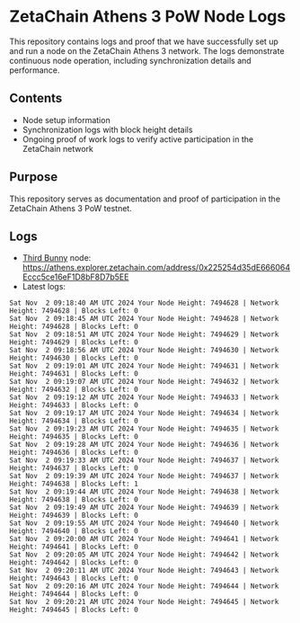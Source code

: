 # ZetaChain Athens 3 PoW Node Logs
This repository contains logs and proof that we have successfully set up and run a node on the ZetaChain Athens 3 network. The logs demonstrate continuous node operation, including synchronization details and performance.

## Contents
- Node setup information
- Synchronization logs with block height details
- Ongoing proof of work logs to verify active participation in the ZetaChain network

## Purpose
This repository serves as documentation and proof of participation in the ZetaChain Athens 3 PoW testnet.

## Logs

- [Third Bunny](https://thirdbunny.xyz/) node: https://athens.explorer.zetachain.com/address/0x225254d35dE666064Eccc5ce16eF1D8bF8D7b5EE
- Latest logs:
```
Sat Nov  2 09:18:40 AM UTC 2024 Your Node Height: 7494628 | Network Height: 7494628 | Blocks Left: 0
Sat Nov  2 09:18:45 AM UTC 2024 Your Node Height: 7494628 | Network Height: 7494628 | Blocks Left: 0
Sat Nov  2 09:18:51 AM UTC 2024 Your Node Height: 7494629 | Network Height: 7494629 | Blocks Left: 0
Sat Nov  2 09:18:56 AM UTC 2024 Your Node Height: 7494630 | Network Height: 7494630 | Blocks Left: 0
Sat Nov  2 09:19:01 AM UTC 2024 Your Node Height: 7494631 | Network Height: 7494631 | Blocks Left: 0
Sat Nov  2 09:19:07 AM UTC 2024 Your Node Height: 7494632 | Network Height: 7494632 | Blocks Left: 0
Sat Nov  2 09:19:12 AM UTC 2024 Your Node Height: 7494633 | Network Height: 7494633 | Blocks Left: 0
Sat Nov  2 09:19:17 AM UTC 2024 Your Node Height: 7494634 | Network Height: 7494634 | Blocks Left: 0
Sat Nov  2 09:19:23 AM UTC 2024 Your Node Height: 7494635 | Network Height: 7494635 | Blocks Left: 0
Sat Nov  2 09:19:28 AM UTC 2024 Your Node Height: 7494636 | Network Height: 7494636 | Blocks Left: 0
Sat Nov  2 09:19:33 AM UTC 2024 Your Node Height: 7494637 | Network Height: 7494637 | Blocks Left: 0
Sat Nov  2 09:19:39 AM UTC 2024 Your Node Height: 7494637 | Network Height: 7494638 | Blocks Left: 1
Sat Nov  2 09:19:44 AM UTC 2024 Your Node Height: 7494638 | Network Height: 7494638 | Blocks Left: 0
Sat Nov  2 09:19:49 AM UTC 2024 Your Node Height: 7494639 | Network Height: 7494639 | Blocks Left: 0
Sat Nov  2 09:19:55 AM UTC 2024 Your Node Height: 7494640 | Network Height: 7494640 | Blocks Left: 0
Sat Nov  2 09:20:00 AM UTC 2024 Your Node Height: 7494641 | Network Height: 7494641 | Blocks Left: 0
Sat Nov  2 09:20:05 AM UTC 2024 Your Node Height: 7494642 | Network Height: 7494642 | Blocks Left: 0
Sat Nov  2 09:20:11 AM UTC 2024 Your Node Height: 7494643 | Network Height: 7494643 | Blocks Left: 0
Sat Nov  2 09:20:16 AM UTC 2024 Your Node Height: 7494644 | Network Height: 7494644 | Blocks Left: 0
Sat Nov  2 09:20:21 AM UTC 2024 Your Node Height: 7494645 | Network Height: 7494645 | Blocks Left: 0
```
